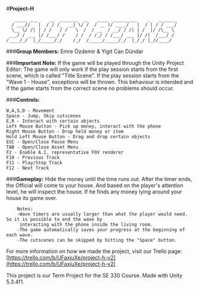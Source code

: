 #**Project-H**

       _____ ___    __  _______  __   ____  _________    _   _______  
      / ___//   |  / / /_  __| \/ /  / __ )/ ____/   |  / | / / ___/  
      \__ \/ /| | / /   / /   \  /  / __  / __/ / /| | /  |/ /\__ \   
     ___/ / ___ |/ /___/ /    / /  / /_/ / /___/ ___ |/ /|  /___/ /   
    /____/_/  |_/_____/_/    /_/  /_____/_____/_/  |_/_/ |_//____/    

###**Group Members:**
	Emre Özdemir & Yigit Can Dündar

###**Important Note:**
	If the game will be played through the Unity Project Editor: The game will only work if the play session
	starts from the first scene, which is called "Title Scene". If the play session starts from the
	"Wave 1 - House", exceptions will be thrown. This behaviour is intended and if the game starts from
	the correct scene no problems should occur.

###**Controls:**
	
	W,A,S,D - Movement
	Space - Jump, Skip cutscenes
	E,R - Interact with certain objects
	Left Mouse Button - Pick up money, interact with the phone
	Right Mouse Button - Drop held money or item
	Hold Left Mouse Button - Drag and drop certain objects
	ESC - Open/Close Pause Menu
	TAB - Open/Close Asset Menu
	F2 - Enable A.I. representative FOV renderer
	F10 - Previous Track
	F11 - Play/Stop Track
	F12 - Next Track

###**Gameplay:**
		Hide the money until the time runs out. After the timer ends, the Official will come to your house.
		And based on the player's attention level, he will inspect the house. If he finds any money lying 
		around your house its game over.
    
	    Notes:
    	-Wave timers are usually larger than what the player would need. So it is possible to end the wave by
		 interacting with the phone inside the living room.
    	-The game automatically saves your progress at the beginning of each wave.
		-The cutscenes can be skipped by hitting the "Space" button.

   For more information on how we made the project, visit our Trello page:
   [https://trello.com/b/UFaxjuXe/project-h-v2](https://trello.com/b/UFaxjuXe/project-h-v2)

This project is our Term Project for the SE 330 Course. 
Made with Unity 5.3.4f1.